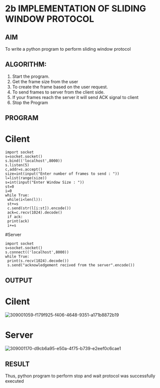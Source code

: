 # 2b IMPLEMENTATION OF SLIDING WINDOW PROTOCOL
## AIM
To write a python program to perform sliding window protocol

## ALGORITHM:
1. Start the program.
2. Get the frame size from the user
3. To create the frame based on the user request.
4. To send frames to server from the client side.
5. If your frames reach the server it will send ACK signal to client
6. Stop the Program
## PROGRAM
# Cilent
```
import socket
s=socket.socket()
s.bind(('localhost',8000))
s.listen(5)
c,addr=s.accept()
size=int(input("Enter number of frames to send : "))
l=list(range(size))
s=int(input("Enter Window Size : "))
st=0
i=0
while True:
 while(i<len(l)):
 st+=s
 c.send(str(l[i:st]).encode())
 ack=c.recv(1024).decode()
 if ack:
 print(ack)
 i+=s
```
#Server
```
import socket
s=socket.socket()
s.connect(('localhost',8000))
while True: 
 print(s.recv(1024).decode())
 s.send("acknowledgement recived from the server".encode())
```

## OUTPUT
# Cilent
![309001059-f179f925-f406-4648-9351-a171b8872b19](https://github.com/Pradeepkumar-2005/2b_SLIDING_WINDOW_PROTOCOL/assets/147474038/6c78b228-0e6f-41a5-94dd-8636e547131a)

# Server
![309001170-d9cb6a95-e50a-4f75-b739-e2eef0c6cae1](https://github.com/Pradeepkumar-2005/2b_SLIDING_WINDOW_PROTOCOL/assets/147474038/d42522b9-ffe4-40dc-a60f-4966e9c43314)


## RESULT
Thus, python program to perform stop and wait protocol was successfully executed
